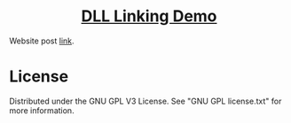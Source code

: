 <h1 align="center">
	<a href="https://github.com/KeyC0de/DllLinkingDemo">DLL Linking Demo</a>
</h1>


Website post [link](https://keyc0de.com/posts/32.html).<br>



# License

Distributed under the GNU GPL V3 License. See "GNU GPL license.txt" for more information.
